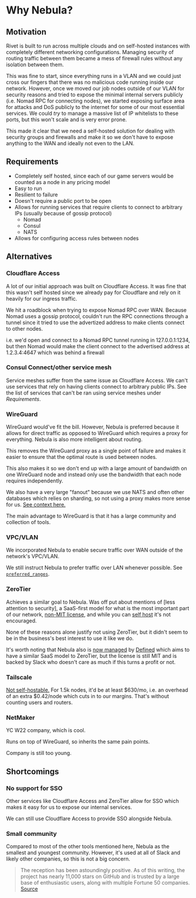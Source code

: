 # Why Nebula?

## Motivation

Rivet is built to run across multiple clouds and on self-hosted instances with completely different networking configurations. Managing security of routing traffic between them became a mess of firewall rules without any isolation between them.

This was fine to start, since everything runs in a VLAN and we could just cross our fingers that there was no malicious code running inside our network. However, once we moved our job nodes outside of our VLAN for security reasons and tried to expose the minimal internal servers publicly (i.e. Nomad RPC for connecting nodes), we started exposing surface area for attacks and DoS publicly to the internet for some of our most essential services. We could _try_ to manage a massive list of IP whitelists to these ports, but this won't scale and is very error prone.

This made it clear that we need a self-hosted solution for dealing with security groups and firewalls and make it so we don't have to expose anything to the WAN and ideally not even to the LAN.

## Requirements

-   Completely self hosted, since each of our game servers would be counted as a node in any pricing model
-   Easy to run
-   Resilient to failure
-   Doesn't require a public port to be open
-   Allows for running services that require clients to connect to arbitrary IPs (usually because of gossip protocol)
    -   Nomad
    -   Consul
    -   NATS
-   Allows for configuring access rules between nodes

## Alternatives

### Cloudflare Access

A lot of our initial approach was built on Cloudflare Access. It was fine that this wasn't self hosted since we already pay for Cloudflare and rely on it heavily for our ingress traffic.

We hit a roadblock when trying to expose Nomad RPC over WAN. Because Nomad uses a gossip protocol, couldn't run the RPC connections through a tunnel since it tried to use the advertized address to make clients connect to other nodes.

i.e. we'd open and connect to a Nomad RPC tunnel running in 127.0.0.1:1234, but then Nomad would make the client connect to the advertised address at 1.2.3.4:4647 which was behind a firewall

### Consul Connect/other service mesh

Service meshes suffer from the same issue as Cloudflare Access. We can't use services that rely on having clients connect to arbitrary public IPs. See the list of services that can't be ran using service meshes under _Requirements_.

### WireGuard

WireGuard would've fit the bill. However, Nebula is preferred because it allows for direct traffic as opposed to WireGuard which requires a proxy for everything. Nebula is also more intelligent about routing.

This removes the WireGuard proxy as a single point of failure and makes it easier to ensure that the optimal route is used between nodes.

This also makes it so we don't end up with a large amount of bandwidth on one WireGuard node and instead only use the bandwidth that each node requires independently.

We also have a very large "fanout" because we use NATS and often other databases which relies on sharding, so not using a proxy makes more sense for us. [See context here.](https://youtu.be/qy2cgqglt3o?t=1305)

The main advantage to WireGuard is that it has a large community and collection of tools.

### VPC/VLAN

We incorporated Nebula to enable secure traffic over WAN outside of the network's VPC/VLAN.

We still instruct Nebula to prefer traffic over LAN whenever possible. See [`preferred_ranges`](https://nebula.defined.net/docs/config/preferred-ranges/).

### ZeroTier

Achieves a similar goal to Nebula. Was off put about mentions of [less attention to security], a SaaS-first model for what is the most important part of our network, [non-MIT license](https://github.com/zerotier/ZeroTierOne/blob/master/LICENSE.txt), and while you can [self host](https://docs.zerotier.com/self-hosting/network-controllers/) it's not encouraged.

None of these reasons alone justify not using ZeroTier, but it didn't seem to be in the business's best interest to use it like we do.

It's worth noting that Nebula also is [now managed](https://www.defined.net/blog/open-for-business/) by [Defined](https://www.defined.net/) which aims to have a similar SaaS model to ZeroTier, but the license is still MIT and is backed by Slack who doesn't care as much if this turns a profit or not.

### Tailscale

[Not self-hostable.](https://tailscale.com/pricing/) For 1.5k nodes, it'd be at least $630/mo, i.e. an overhead of an extra $0.42/node which cuts in to our margins. That's without counting users and routers.

### NetMaker

YC W22 company, which is cool.

Runs on top of WireGuard, so inherits the same pain points.

Company is still too young.

## Shortcomings

### No support for SSO

Other services like Cloudflare Access and ZeroTier allow for SSO which makes it easy for us to expose our internal services.

We can still use Cloudflare Access to provide SSO alongside Nebula.

### Small community

Compared to most of the other tools mentioned here, Nebula as the smallest and youngest community. However, it's used at all of Slack and likely other companies, so this is not a big concern.

> The reception has been astoundingly positive. As of this writing, the project has nearly 11,000 stars on GitHub and is trusted by a large base of enthusiastic users, along with multiple Fortune 50 companies.
> [Source](https://www.defined.net/blog/open-for-business/#user-content-fn-0)
